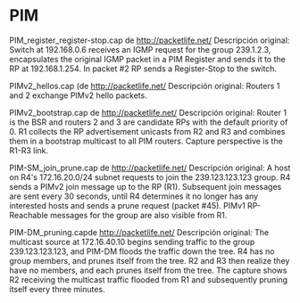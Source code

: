 ﻿PIM
=========

PIM_register_register-stop.cap de http://packetlife.net/
Descripción original:
Switch at 192.168.0.6 receives an IGMP request for the group 239.1.2.3, encapsulates the original IGMP packet in a PIM Register and sends it to the RP at 192.168.1.254. In packet #2 RP sends a Register-Stop to the switch.

PIMv2_hellos.cap (de http://packetlife.net/
Descripción original:
Routers 1 and 2 exchange PIMv2 hello packets.

PIMv2_bootstrap.cap de http://packetlife.net/
Descripción original:
Router 1 is the BSR and routers 2 and 3 are candidate RPs with the default priority of 0. R1 collects the RP advertisement unicasts from R2 and R3 and combines them in a bootstrap multicast to all PIM routers. Capture perspective is the R1-R3 link.

PIM-SM_join_prune.cap de http://packetlife.net/
Descripción original:
A host on R4's 172.16.20.0/24 subnet requests to join the 239.123.123.123 group. R4 sends a PIMv2 join message up to the RP (R1). Subsequent join messages are sent every 30 seconds, until R4 determines it no longer has any interested hosts and sends a prune request (packet #45). PIMv1 RP-Reachable messages for the group are also visible from R1.

PIM-DM_pruning.capde http://packetlife.net/
Descripción original:
The multicast source at 172.16.40.10 begins sending traffic to the group 239.123.123.123, and PIM-DM floods the traffic down the tree. R4 has no group members, and prunes itself from the tree. R2 and R3 then realize they have no members, and each prunes itself from the tree. The capture shows R2 receiving the multicast traffic flooded from R1 and subsequently pruning itself every three minutes.